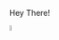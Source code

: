 Hey There!

[<img src="https://upload.wikimedia.org/wikipedia/commons/thumb/0/09/YouTube_full-color_icon_%282017%29.svg/2560px-YouTube_full-color_icon_%282017%29.svg.png" width="5%" height="5%" alt="The Youtube" link="https://www.youtube.com/channel/UC0WMNVkfPWI5uB5bKAZve1g"/>](https://www.youtube.com/channel/UC0WMNVkfPWI5uB5bKAZve1g "The Youtube")

<!---
Lichenstat/Lichenstat is a ✨ special ✨ repository because its `README.md` (this file) appears on your GitHub profile.
You can click the Preview link to take a look at your changes.
--->
